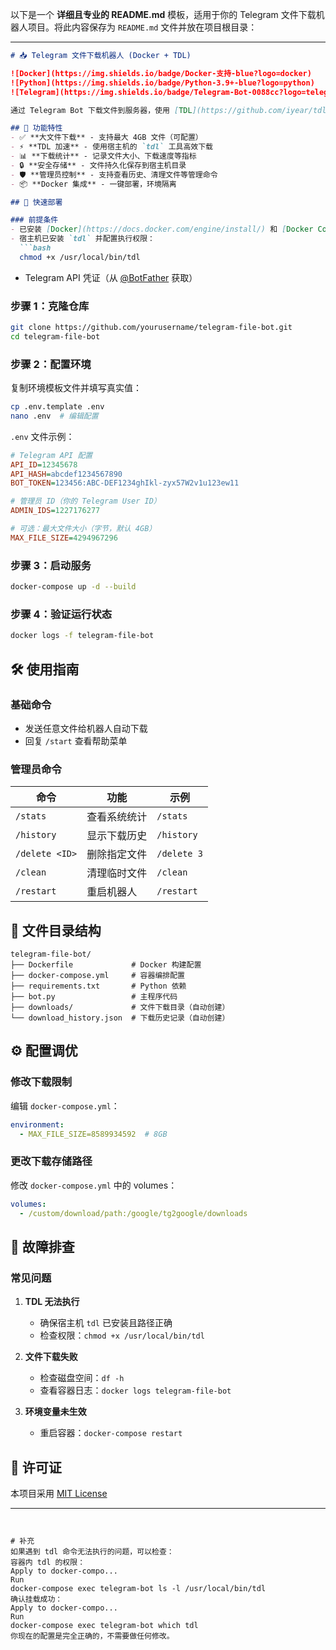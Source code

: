 以下是一个 **详细且专业的 README.md** 模板，适用于你的 Telegram 文件下载机器人项目。将此内容保存为 `README.md` 文件并放在项目根目录：

---

```markdown
# 📥 Telegram 文件下载机器人 (Docker + TDL)

![Docker](https://img.shields.io/badge/Docker-支持-blue?logo=docker)
![Python](https://img.shields.io/badge/Python-3.9+-blue?logo=python)
![Telegram](https://img.shields.io/badge/Telegram-Bot-0088cc?logo=telegram)

通过 Telegram Bot 下载文件到服务器，使用 [TDL](https://github.com/iyear/tdl) 加速大文件传输，支持 Docker 容器化部署。

## 🌟 功能特性
- ✅ **大文件下载** - 支持最大 4GB 文件（可配置）
- ⚡ **TDL 加速** - 使用宿主机的 `tdl` 工具高效下载
- 📊 **下载统计** - 记录文件大小、下载速度等指标
- 🔒 **安全存储** - 文件持久化保存到宿主机目录
- 🛡️ **管理员控制** - 支持查看历史、清理文件等管理命令
- 📦 **Docker 集成** - 一键部署，环境隔离

## 🚀 快速部署

### 前提条件
- 已安装 [Docker](https://docs.docker.com/engine/install/) 和 [Docker Compose](https://docs.docker.com/compose/install/)
- 宿主机已安装 `tdl` 并配置执行权限：
  ```bash
  chmod +x /usr/local/bin/tdl
  ```
- Telegram API 凭证（从 [@BotFather](https://t.me/BotFather) 获取）

### 步骤 1：克隆仓库
```bash
git clone https://github.com/yourusername/telegram-file-bot.git
cd telegram-file-bot
```

### 步骤 2：配置环境
复制环境模板文件并填写真实值：
```bash
cp .env.template .env
nano .env  # 编辑配置
```

`.env` 文件示例：
```ini
# Telegram API 配置
API_ID=12345678
API_HASH=abcdef1234567890
BOT_TOKEN=123456:ABC-DEF1234ghIkl-zyx57W2v1u123ew11

# 管理员 ID（你的 Telegram User ID）
ADMIN_IDS=1227176277

# 可选：最大文件大小（字节，默认 4GB）
MAX_FILE_SIZE=4294967296
```

### 步骤 3：启动服务
```bash
docker-compose up -d --build
```

### 步骤 4：验证运行状态
```bash
docker logs -f telegram-file-bot
```

## 🛠️ 使用指南

### 基础命令
- 发送任意文件给机器人自动下载
- 回复 `/start` 查看帮助菜单

### 管理员命令
| 命令 | 功能 | 示例 |
|------|------|------|
| `/stats` | 查看系统统计 | `/stats` |
| `/history` | 显示下载历史 | `/history` |
| `/delete <ID>` | 删除指定文件 | `/delete 3` |
| `/clean` | 清理临时文件 | `/clean` |
| `/restart` | 重启机器人 | `/restart` |

## 📂 文件目录结构
```text
telegram-file-bot/
├── Dockerfile             # Docker 构建配置
├── docker-compose.yml     # 容器编排配置
├── requirements.txt       # Python 依赖
├── bot.py                 # 主程序代码
├── downloads/             # 文件下载目录（自动创建）
└── download_history.json  # 下载历史记录（自动创建）
```

## ⚙️ 配置调优

### 修改下载限制
编辑 `docker-compose.yml`：
```yaml
environment:
  - MAX_FILE_SIZE=8589934592  # 8GB
```

### 更改下载存储路径
修改 `docker-compose.yml` 中的 volumes：
```yaml
volumes:
  - /custom/download/path:/google/tg2google/downloads
```

## 🚨 故障排查

### 常见问题
1. **TDL 无法执行**  
   - 确保宿主机 `tdl` 已安装且路径正确
   - 检查权限：`chmod +x /usr/local/bin/tdl`

2. **文件下载失败**  
   - 检查磁盘空间：`df -h`
   - 查看容器日志：`docker logs telegram-file-bot`

3. **环境变量未生效**  
   - 重启容器：`docker-compose restart`

## 📜 许可证
本项目采用 [MIT License](LICENSE)

---
```


# 补充
如果遇到 tdl 命令无法执行的问题，可以检查：
容器内 tdl 的权限：
Apply to docker-compo...
Run
docker-compose exec telegram-bot ls -l /usr/local/bin/tdl
确认挂载成功：
Apply to docker-compo...
Run
docker-compose exec telegram-bot which tdl
你现在的配置是完全正确的，不需要做任何修改。
